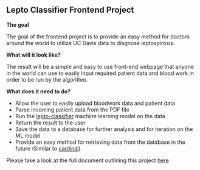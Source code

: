 Lepto Classifier Frontend Project
---
**The goal**

The goal of the frontend project is to provide an easy method for doctors around the world to utilize UC Davis data to diagnose leptospirosis. 

**What will it look like?**

The result will be a simple and easy to use front-end webpage that anyone in the world can use to easily input required patient data and blood work in order to be run by the algorithm. 

**What does it need to do?**
- Allow the user to easily upload bloodwork data and patient data
- Parse incoming patient data from the PDF file
- Run the [lepto-classifier](https://github.com/sf-deng/lepto-classifier) machine learning model on the data
- Return the result to the user
- Save the data to a database for further analysis and for iteration on the ML model
- Provide an easy method for retrieving data from the database in the future (Similar to [cardinal](https://github.com/JakeRoggenbuck/cardinal))

Please take a look at the full document outlining this project [here](https://docs.google.com/document/d/1_JbwD9eq7wKAGS854u0sA33uxKoX0pj0M-58mrS5z4s/edit?usp=sharing)
